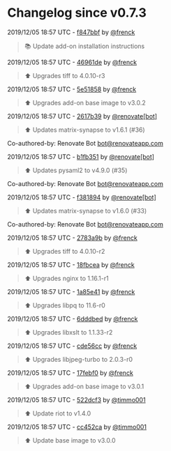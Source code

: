 # Changelog since v0.7.3

2019/12/05 18:57 UTC - [f847bbf](https://github.com/hassio-addons/addon-matrix/commit/f847bbf2aee81b45f8539020813ed7b43c206a55) by [@frenck](https://github.com/frenck)
> :books: Update add-on installation instructions 

2019/12/05 18:57 UTC - [46961de](https://github.com/hassio-addons/addon-matrix/commit/46961de7f280f5a9592414a1eb00a79b1438cd1d) by [@frenck](https://github.com/frenck)
> :arrow_up: Upgrades tiff to 4.0.10-r3 

2019/12/05 18:57 UTC - [5e51858](https://github.com/hassio-addons/addon-matrix/commit/5e518586deffb0e5ea2dc14895087510c992c0b6) by [@frenck](https://github.com/frenck)
> :arrow_up: Upgrades add-on base image to v3.0.2 

2019/12/05 18:57 UTC - [2617b39](https://github.com/hassio-addons/addon-matrix/commit/2617b39d9dbbafc6ecb8991f72ba82f83dff2c50) by [@renovate[bot]](https://github.com/apps/renovate)
> :arrow_up: Updates matrix-synapse to v1.6.1 (#36)



Co-authored-by: Renovate Bot <bot@renovateapp.com> 

2019/12/05 18:57 UTC - [b1fb351](https://github.com/hassio-addons/addon-matrix/commit/b1fb351f5da482dbaff25060e53d8101d8b6822e) by [@renovate[bot]](https://github.com/apps/renovate)
> :arrow_up: Updates pysaml2 to v4.9.0 (#35)



Co-authored-by: Renovate Bot <bot@renovateapp.com> 

2019/12/05 18:57 UTC - [f381894](https://github.com/hassio-addons/addon-matrix/commit/f3818944ccc58a9539ba82a5f3368640dd2ecb2d) by [@renovate[bot]](https://github.com/apps/renovate)
> :arrow_up: Updates matrix-synapse to v1.6.0 (#33)



Co-authored-by: Renovate Bot <bot@renovateapp.com> 

2019/12/05 18:57 UTC - [2783a9b](https://github.com/hassio-addons/addon-matrix/commit/2783a9b28664b09c9a3eaf8267b2cee5e52f7b1f) by [@frenck](https://github.com/frenck)
> :arrow_up: Upgrades tiff to 4.0.10-r2 

2019/12/05 18:57 UTC - [18fbcea](https://github.com/hassio-addons/addon-matrix/commit/18fbceae0396cfd05ec239a669d7a2ae08d0db64) by [@frenck](https://github.com/frenck)
> :arrow_up: Upgrades nginx to 1.16.1-r1 

2019/12/05 18:57 UTC - [1a85e41](https://github.com/hassio-addons/addon-matrix/commit/1a85e410e6189d5cee6015b574c56def91504444) by [@frenck](https://github.com/frenck)
> :arrow_up: Upgrades libpq to 11.6-r0 

2019/12/05 18:57 UTC - [6dddbed](https://github.com/hassio-addons/addon-matrix/commit/6dddbedd15e6d4267910983f4ec1fd723c79b16f) by [@frenck](https://github.com/frenck)
> :arrow_up: Upgrades libxslt to 1.1.33-r2 

2019/12/05 18:57 UTC - [cde56cc](https://github.com/hassio-addons/addon-matrix/commit/cde56cc74a2b36f6a997b04df3fd7db62b6c4c00) by [@frenck](https://github.com/frenck)
> :arrow_up: Upgrades libjpeg-turbo to 2.0.3-r0 

2019/12/05 18:57 UTC - [17febf0](https://github.com/hassio-addons/addon-matrix/commit/17febf0b23b223e4d298b7e6d5db07c0485b8963) by [@frenck](https://github.com/frenck)
> :arrow_up: Upgrades add-on base image to v3.0.1 

2019/12/05 18:57 UTC - [522dcf3](https://github.com/hassio-addons/addon-matrix/commit/522dcf3d6aa85c5fca80aaba8760053476e335ed) by [@timmo001](https://github.com/timmo001)
> :arrow_up: Update riot to v1.4.0 

2019/12/05 18:57 UTC - [cc452ca](https://github.com/hassio-addons/addon-matrix/commit/cc452ca520cd407592b6ecd20d19bb711ad693fb) by [@timmo001](https://github.com/timmo001)
> :arrow_up: Update base image to v3.0.0 

